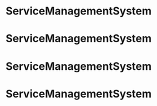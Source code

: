 # ServiceManagementSystem
# ServiceManagementSystem
# ServiceManagementSystem
# ServiceManagementSystem
